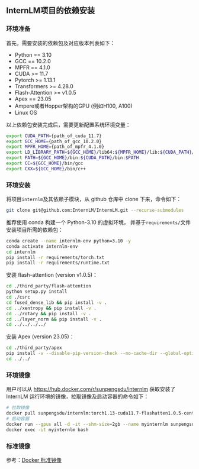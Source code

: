 ## InternLM项目的依赖安装

### 环境准备
首先，需要安装的依赖包及对应版本列表如下：
- Python == 3.10
- GCC == 10.2.0
- MPFR == 4.1.0
- CUDA >= 11.7
- Pytorch >= 1.13.1
- Transformers >= 4.28.0
- Flash-Attention >= v1.0.5
- Apex == 23.05
- Ampere或者Hopper架构的GPU (例如H100, A100)
- Linux OS

以上依赖包安装完成后，需要更新配置系统环境变量：
```bash
export CUDA_PATH={path_of_cuda_11.7}
export GCC_HOME={path_of_gcc_10.2.0}
export MPFR_HOME={path_of_mpfr_4.1.0}
export LD_LIBRARY_PATH=${GCC_HOME}/lib64:${MPFR_HOME}/lib:${CUDA_PATH}/lib64:$LD_LIBRARY_PATH
export PATH=${GCC_HOME}/bin:${CUDA_PATH}/bin:$PATH
export CC=${GCC_HOME}/bin/gcc
export CXX=${GCC_HOME}/bin/c++
```

### 环境安装
将项目`internlm`及其依赖子模块，从 github 仓库中 clone 下来，命令如下：
```bash
git clone git@github.com:InternLM/InternLM.git --recurse-submodules
```

推荐使用 conda 构建一个 Python-3.10 的虚拟环境， 并基于`requirements/`文件安装项目所需的依赖包：
```bash
conda create --name internlm-env python=3.10 -y
conda activate internlm-env
cd internlm
pip install -r requirements/torch.txt 
pip install -r requirements/runtime.txt 
```

安装 flash-attention (version v1.0.5)：
```bash
cd ./third_party/flash-attention
python setup.py install
cd ./csrc
cd fused_dense_lib && pip install -v .
cd ../xentropy && pip install -v .
cd ../rotary && pip install -v .
cd ../layer_norm && pip install -v .
cd ../../../../
```

安装 Apex (version 23.05)：
```bash
cd ./third_party/apex
pip install -v --disable-pip-version-check --no-cache-dir --global-option="--cpp_ext" --global-option="--cuda_ext" ./
cd ../../
```

### 环境镜像
用户可以从 https://hub.docker.com/r/sunpengsdu/internlm 获取安装了 InternLM 运行环境的镜像，拉取镜像及启动容器的命令如下：
```bash
# 拉取镜像
docker pull sunpengsdu/internlm:torch1.13-cuda11.7-flashatten1.0.5-centos
# 启动容器
docker run --gpus all -d -it --shm-size=2gb --name myinternlm sunpengsdu/internlm:torch1.13-cuda11.7-flashatten1.0.5-centos
docker exec -it myinternlm bash
```

### 标准镜像
参考：[Docker 标准镜像](./docker.md)
